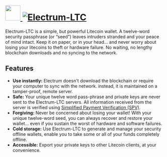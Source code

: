 # [<img src="https://cdn.jsdelivr.net/gh/AdmiringWorm/chocolatey-packages@98aeaf411ee4176a4f99ade7bf5c076e2b7ee64c/automatic/electrum-ltc/icons/electrum-ltc.png" height="48" width="48" /> ![Electrum-LTC](<https://img.shields.io/chocolatey/v/electrum-ltc.svg?label=Electrum-LTC%20(Install)&style=for-the-badge>)](https://community.chocolatey.org/packages/electrum-ltc)

Electrum-LTC is a simple, but powerful Litecoin wallet. A twelve-word security passphrase (or “seed”) leaves intruders stranded and your peace of mind intact. Keep it on paper, or in your head... and never worry about losing your litecoins to theft or hardware failure. No waiting, no lengthy blockchain downloads and no syncing to the network.

## Features

- **Use instantly:** Electrum doesn't download the blockchain or require your computer to sync with the network. instead, it is maintained on a tamper-proof, remote server.
- **Safe:** Your unique twelve word pass-phrase and private keys are never sent to the Electrum-LTC servers. All information received from the server is verified using [Simplified Payment Verification (SPV)](https://en.bitcoin.it/wiki/Thin_Client_Security#Header-Only_Clients).
- **Forgiving:** Never be concerned about losing your wallet! With your unique twelve-word seed, you can always recover and restore your wallet... even if you sustain the worst of hardware and software failures.
- **Cold storage:** Use Electrum-LTC to generate and manage your security offline wallets, enable you to take some or all of your funds completely offline.
- **Accessible:** Export your private keys to other Litecoin clients, at your convenience.
